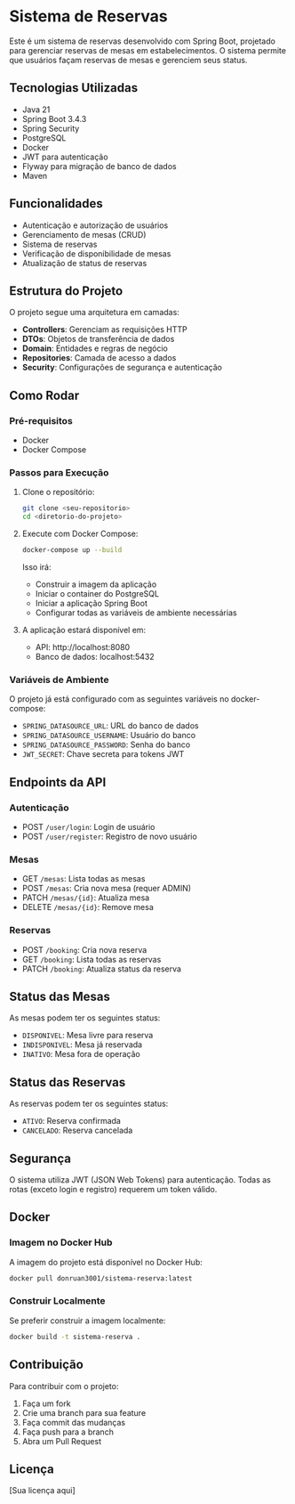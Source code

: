 # Sistema de Reservas

Este é um sistema de reservas desenvolvido com Spring Boot, projetado para gerenciar reservas de mesas em estabelecimentos. O sistema permite que usuários façam reservas de mesas e gerenciem seus status.

## Tecnologias Utilizadas

- Java 21
- Spring Boot 3.4.3
- Spring Security
- PostgreSQL
- Docker
- JWT para autenticação
- Flyway para migração de banco de dados
- Maven

## Funcionalidades

- Autenticação e autorização de usuários
- Gerenciamento de mesas (CRUD)
- Sistema de reservas
- Verificação de disponibilidade de mesas
- Atualização de status de reservas

## Estrutura do Projeto

O projeto segue uma arquitetura em camadas:

- **Controllers**: Gerenciam as requisições HTTP
- **DTOs**: Objetos de transferência de dados
- **Domain**: Entidades e regras de negócio
- **Repositories**: Camada de acesso a dados
- **Security**: Configurações de segurança e autenticação

## Como Rodar

### Pré-requisitos

- Docker
- Docker Compose

### Passos para Execução

1. Clone o repositório:
   ```bash
   git clone <seu-repositorio>
   cd <diretorio-do-projeto>
   ```

2. Execute com Docker Compose:
   ```bash
   docker-compose up --build
   ```

   Isso irá:
   - Construir a imagem da aplicação
   - Iniciar o container do PostgreSQL
   - Iniciar a aplicação Spring Boot
   - Configurar todas as variáveis de ambiente necessárias

3. A aplicação estará disponível em:
   - API: http://localhost:8080
   - Banco de dados: localhost:5432

### Variáveis de Ambiente

O projeto já está configurado com as seguintes variáveis no docker-compose:

- `SPRING_DATASOURCE_URL`: URL do banco de dados
- `SPRING_DATASOURCE_USERNAME`: Usuário do banco
- `SPRING_DATASOURCE_PASSWORD`: Senha do banco
- `JWT_SECRET`: Chave secreta para tokens JWT

## Endpoints da API

### Autenticação
- POST `/user/login`: Login de usuário
- POST `/user/register`: Registro de novo usuário

### Mesas
- GET `/mesas`: Lista todas as mesas
- POST `/mesas`: Cria nova mesa (requer ADMIN)
- PATCH `/mesas/{id}`: Atualiza mesa
- DELETE `/mesas/{id}`: Remove mesa

### Reservas
- POST `/booking`: Cria nova reserva
- GET `/booking`: Lista todas as reservas
- PATCH `/booking`: Atualiza status da reserva

## Status das Mesas

As mesas podem ter os seguintes status:
- `DISPONIVEL`: Mesa livre para reserva
- `INDISPONIVEL`: Mesa já reservada
- `INATIVO`: Mesa fora de operação

## Status das Reservas

As reservas podem ter os seguintes status:
- `ATIVO`: Reserva confirmada
- `CANCELADO`: Reserva cancelada

## Segurança

O sistema utiliza JWT (JSON Web Tokens) para autenticação. Todas as rotas (exceto login e registro) requerem um token válido.

## Docker

### Imagem no Docker Hub

A imagem do projeto está disponível no Docker Hub:
```bash
docker pull donruan3001/sistema-reserva:latest
```

### Construir Localmente

Se preferir construir a imagem localmente:
```bash
docker build -t sistema-reserva .
```

## Contribuição

Para contribuir com o projeto:
1. Faça um fork
2. Crie uma branch para sua feature
3. Faça commit das mudanças
4. Faça push para a branch
5. Abra um Pull Request

## Licença

[Sua licença aqui] 